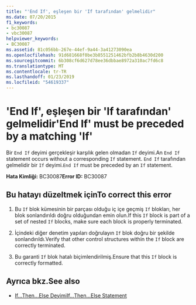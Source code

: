 ```yaml
---
title: "'End If', eşleşen bir 'If tarafından' gelmelidir"
ms.date: 07/20/2015
f1_keywords:
- bc30087
- vbc30087
helpviewer_keywords:
- BC30087
ms.assetid: 81c056bb-267e-44ef-9a44-3a41273090ea
ms.openlocfilehash: 91d681668f0be3b8551251462bfb2b8b4630d200
ms.sourcegitcommit: 6b308cf6d627d78ee36dbbae8972a310ac7fd6c8
ms.translationtype: MT
ms.contentlocale: tr-TR
ms.lasthandoff: 01/23/2019
ms.locfileid: "54619337"
---
```

# <a name="end-if-must-be-preceded-by-a-matching-if"></a><span data-ttu-id="23c5a-102">'End If', eşleşen bir 'If tarafından' gelmelidir</span><span class="sxs-lookup"><span data-stu-id="23c5a-102">'End If' must be preceded by a matching 'If'</span></span>
<span data-ttu-id="23c5a-103">Bir `End If` deyimi gerçekleşir karşılık gelen olmadan `If` deyimi.</span><span class="sxs-lookup"><span data-stu-id="23c5a-103">An `End If` statement occurs without a corresponding `If` statement.</span></span> <span data-ttu-id="23c5a-104">`End If` tarafından gelmelidir bir `If` deyimi.</span><span class="sxs-lookup"><span data-stu-id="23c5a-104">`End If` must be preceded by an `If` statement.</span></span>  
  
 <span data-ttu-id="23c5a-105">**Hata Kimliği:** BC30087</span><span class="sxs-lookup"><span data-stu-id="23c5a-105">**Error ID:** BC30087</span></span>  
  
## <a name="to-correct-this-error"></a><span data-ttu-id="23c5a-106">Bu hatayı düzeltmek için</span><span class="sxs-lookup"><span data-stu-id="23c5a-106">To correct this error</span></span>  
  
1.  <span data-ttu-id="23c5a-107">Bu `If` blok kümesinin bir parçası olduğu iç içe geçmiş `If` blokları, her blok sonlandırıldı doğru olduğundan emin olun.</span><span class="sxs-lookup"><span data-stu-id="23c5a-107">If this `If` block is part of a set of nested `If` blocks, make sure each block is properly terminated.</span></span>  
  
2.  <span data-ttu-id="23c5a-108">İçindeki diğer denetim yapıları doğrulayın `If` blok doğru bir şekilde sonlandırıldı.</span><span class="sxs-lookup"><span data-stu-id="23c5a-108">Verify that other control structures within the `If` block are correctly terminated.</span></span>  
  
3.  <span data-ttu-id="23c5a-109">Bu garanti `If` blok hatalı biçimlendirilmiş.</span><span class="sxs-lookup"><span data-stu-id="23c5a-109">Ensure that this `If` block is correctly formatted.</span></span>  
  
## <a name="see-also"></a><span data-ttu-id="23c5a-110">Ayrıca bkz.</span><span class="sxs-lookup"><span data-stu-id="23c5a-110">See also</span></span>
- [<span data-ttu-id="23c5a-111">If...Then...Else Deyimi</span><span class="sxs-lookup"><span data-stu-id="23c5a-111">If...Then...Else Statement</span></span>](../../visual-basic/language-reference/statements/if-then-else-statement.md)
